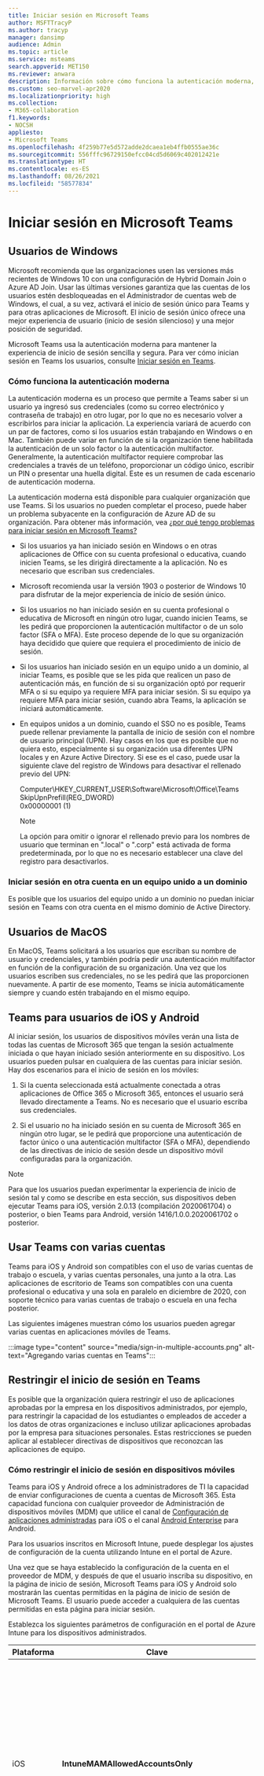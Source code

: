 ```yaml
---
title: Iniciar sesión en Microsoft Teams
author: MSFTTracyP
ms.author: tracyp
manager: dansimp
audience: Admin
ms.topic: article
ms.service: msteams
search.appverid: MET150
ms.reviewer: anwara
description: Información sobre cómo funciona la autenticación moderna, cómo cambiar de cuenta y cómo solucionar problemas con la autenticación moderna. Incluye cómo indicar a Teams que ignore el rellenado previo del nombre de usuario (UPN) en el inicio de sesión.
ms.custom: seo-marvel-apr2020
ms.localizationpriority: high
ms.collection:
- M365-collaboration
f1.keywords:
- NOCSH
appliesto:
- Microsoft Teams
ms.openlocfilehash: 4f259b77e5d572adde2dcaea1eb4ffb0555ae36c
ms.sourcegitcommit: 556fffc96729150efcc04cd5d6069c402012421e
ms.translationtype: HT
ms.contentlocale: es-ES
ms.lasthandoff: 08/26/2021
ms.locfileid: "58577834"
---
```

# <a name="sign-in-to-microsoft-teams"></a>Iniciar sesión en Microsoft Teams

## <a name="windows-users"></a>Usuarios de Windows

Microsoft recomienda que las organizaciones usen las versiones más recientes de Windows 10 con una configuración de Hybrid Domain Join o Azure AD Join. Usar las últimas versiones garantiza que las cuentas de los usuarios estén desbloqueadas en el Administrador de cuentas web de Windows, el cual, a su vez, activará el inicio de sesión único para Teams y para otras aplicaciones de Microsoft. El inicio de sesión único ofrece una mejor experiencia de usuario (inicio de sesión silencioso) y una mejor posición de seguridad.

Microsoft Teams usa la autenticación moderna para mantener la experiencia de inicio de sesión sencilla y segura. Para ver cómo inician sesión en Teams los usuarios, consulte [Iniciar sesión en Teams](https://support.office.com/article/sign-in-to-teams-ea4b1443-d11b-4791-8ae1-9977e7723055).

### <a name="how-modern-authentication-works"></a>Cómo funciona la autenticación moderna

La autenticación moderna es un proceso que permite a Teams saber si un usuario ya ingresó sus credenciales (como su correo electrónico y contraseña de trabajo) en otro lugar, por lo que no es necesario volver a escribirlos para iniciar la aplicación. La experiencia variará de acuerdo con un par de factores, como si los usuarios están trabajando en Windows o en Mac. También puede variar en función de si la organización tiene habilitada la autenticación de un solo factor o la autenticación multifactor. Generalmente, la autenticación multifactor requiere comprobar las credenciales a través de un teléfono, proporcionar un código único, escribir un PIN o presentar una huella digital. Este es un resumen de cada escenario de autenticación moderna.

La autenticación moderna está disponible para cualquier organización que use Teams. Si los usuarios no pueden completar el proceso, puede haber un problema subyacente en la configuración de Azure AD de su organización. Para obtener más información, vea [¿por qué tengo problemas para iniciar sesión en Microsoft Teams?](https://support.office.com/article/why-am-i-having-trouble-signing-in-to-microsoft-teams-a02f683b-61a3-4008-9447-ee60c5593b0f)

- Si los usuarios ya han iniciado sesión en Windows o en otras aplicaciones de Office con su cuenta profesional o educativa, cuando inicien Teams, se les dirigirá directamente a la aplicación. No es necesario que escriban sus credenciales.

- Microsoft recomienda usar la versión 1903 o posterior de Windows 10 para disfrutar de la mejor experiencia de inicio de sesión único.

- Si los usuarios no han iniciado sesión en su cuenta profesional o educativa de Microsoft en ningún otro lugar, cuando inicien Teams, se les pedirá que proporcionen la autenticación multifactor o de un solo factor (SFA o MFA). Este proceso depende de lo que su organización haya decidido que quiere que requiera el procedimiento de inicio de sesión.

- Si los usuarios han iniciado sesión en un equipo unido a un dominio, al iniciar Teams, es posible que se les pida que realicen un paso de autenticación más, en función de si su organización optó por requerir MFA o si su equipo ya requiere MFA para iniciar sesión. Si su equipo ya requiere MFA para iniciar sesión, cuando abra Teams, la aplicación se iniciará automáticamente.

- En equipos unidos a un dominio, cuando el SSO no es posible, Teams puede rellenar previamente la pantalla de inicio de sesión con el nombre de usuario principal (UPN). Hay casos en los que es posible que no quiera esto, especialmente si su organización usa diferentes UPN locales y en Azure Active Directory. Si ese es el caso, puede usar la siguiente clave del registro de Windows para desactivar el rellenado previo del UPN:

  Computer\HKEY_CURRENT_USER\Software\Microsoft\Office\Teams<br/>
  SkipUpnPrefill(REG_DWORD)<br/>
  0x00000001 (1)

    > [!NOTE]
    > La opción para omitir o ignorar el rellenado previo para los nombres de usuario que terminan en ".local" o ".corp" está activada de forma predeterminada, por lo que no es necesario establecer una clave del registro para desactivarlos.

### <a name="signing-in-to-another-account-on-a-domain-joined-computer"></a>Iniciar sesión en otra cuenta en un equipo unido a un dominio

Es posible que los usuarios del equipo unido a un dominio no puedan iniciar sesión en Teams con otra cuenta en el mismo dominio de Active Directory.

## <a name="macos-users"></a>Usuarios de MacOS

En MacOS, Teams solicitará a los usuarios que escriban su nombre de usuario y credenciales, y también podría pedir una autenticación multifactor en función de la configuración de su organización. Una vez que los usuarios escriben sus credenciales, no se les pedirá que las proporcionen nuevamente. A partir de ese momento, Teams se inicia automáticamente siempre y cuando estén trabajando en el mismo equipo.

## <a name="teams-on-ios-and-android-users"></a>Teams para usuarios de iOS y Android

Al iniciar sesión, los usuarios de dispositivos móviles verán una lista de todas las cuentas de Microsoft 365 que tengan la sesión actualmente iniciada o que hayan iniciado sesión anteriormente en su dispositivo. Los usuarios pueden pulsar en cualquiera de las cuentas para iniciar sesión. Hay dos escenarios para el inicio de sesión en los móviles:

1. Si la cuenta seleccionada está actualmente conectada a otras aplicaciones de Office 365 o Microsoft 365, entonces el usuario será llevado directamente a Teams. No es necesario que el usuario escriba sus credenciales.

2. Si el usuario no ha iniciado sesión en su cuenta de Microsoft 365 en ningún otro lugar, se le pedirá que proporcione una autenticación de factor único o una autenticación multifactor (SFA o MFA), dependiendo de las directivas de inicio de sesión desde un dispositivo móvil configuradas para la organización.

> [!NOTE]
> Para que los usuarios puedan experimentar la experiencia de inicio de sesión tal y como se describe en esta sección, sus dispositivos deben ejecutar Teams para iOS, versión 2.0.13 (compilación 2020061704) o posterior, o bien Teams para Android, versión 1416/1.0.0.2020061702 o posterior.

## <a name="using-teams-with-multiple-accounts"></a>Usar Teams con varias cuentas

Teams para iOS y Android son compatibles con el uso de varias cuentas de trabajo o escuela, y varias cuentas personales, una junto a la otra. Las aplicaciones de escritorio de Teams son compatibles con una cuenta profesional o educativa y una sola en paralelo en diciembre de 2020, con soporte técnico para varias cuentas de trabajo o escuela en una fecha posterior.

Las siguientes imágenes muestran cómo los usuarios pueden agregar varias cuentas en aplicaciones móviles de Teams.

:::image type="content" source="media/sign-in-multiple-accounts.png" alt-text="Agregando varias cuentas en Teams":::

## <a name="restrict-sign-in-to-teams"></a>Restringir el inicio de sesión en Teams

Es posible que la organización quiera restringir el uso de aplicaciones aprobadas por la empresa en los dispositivos administrados, por ejemplo, para restringir la capacidad de los estudiantes o empleados de acceder a los datos de otras organizaciones e incluso utilizar aplicaciones aprobadas por la empresa para situaciones personales. Estas restricciones se pueden aplicar al establecer directivas de dispositivos que reconozcan las aplicaciones de equipo.

### <a name="how-to-restrict-sign-in-on-mobile-devices"></a>Cómo restringir el inicio de sesión en dispositivos móviles

Teams para iOS y Android ofrece a los administradores de TI la capacidad de enviar configuraciones de cuenta a cuentas de Microsoft 365. Esta capacidad funciona con cualquier proveedor de Administración de dispositivos móviles (MDM) que utilice el canal de [Configuración de aplicaciones administradas](https://developer.apple.com/library/archive/samplecode/sc2279/Introduction/Intro.html) para iOS o el canal [Android Enterprise](https://developer.android.com/work/managed-configurations) para Android.

Para los usuarios inscritos en Microsoft Intune, puede desplegar los ajustes de configuración de la cuenta utilizando Intune en el portal de Azure.

Una vez que se haya establecido la configuración de la cuenta en el proveedor de MDM, y después de que el usuario inscriba su dispositivo, en la página de inicio de sesión, Microsoft Teams para iOS y Android solo mostrarán las cuentas permitidas en la página de inicio de sesión de Microsoft Teams. El usuario puede acceder a cualquiera de las cuentas permitidas en esta página para iniciar sesión.

Establezca los siguientes parámetros de configuración en el portal de Azure Intune para los dispositivos administrados.

|Plataforma |Clave  |Valor  |
|---------|---------|---------|
|iOS     |  **IntuneMAMAllowedAccountsOnly**       | **Habilitado**: la única cuenta permitida es la cuenta de usuario administrada definida por la clave IntuneMAMUPN.<br> **Deshabilitado** (o cualquier valor que no sea una coincidencia insensible a las mayúsculas y minúsculas con **Habilitado**): cualquier cuenta está permitida.        |
|iOS     |   **IntuneMAMUPN**      |   UPN de la cuenta permitida para acceder a Teams.<br> En el caso de los dispositivos inscritos en Intune, se puede utilizar el símbolo {{nombre del usuario principal}} para representar la cuenta de usuario inscrito.       |
|Android     |**com.microsoft.intune.mam.AllowedAccountUPNs**         |    Sólo se permiten las cuentas de usuario administradas definidas por esta clave.<br> Uno o más punto y coma ;]- UPN delimitados.<br> En el caso de los dispositivos inscritos en Intune, se puede utilizar el símbolo {{nombre del usuario principal}} para representar la cuenta de usuario inscrito.

Una vez que se haya establecido la configuración de la cuenta, Teams restringirá la posibilidad de iniciar sesión, de modo que sólo se concederá acceso a las cuentas permitidas en los dispositivos inscritos.

Para crear una directiva de configuración de la aplicación para dispositivos iOS/iPad administrados, vea[Agregar directivas de configuración de la aplicación para dispositivos iOS/iPad administrados](/mem/intune/apps/app-configuration-policies-use-ios).

Para crear una directiva de configuración de aplicaciones para dispositivos Android administrados, vea [Agregar directivas de configuración de aplicaciones para dispositivos Android administrados ](/mem/intune/apps/app-configuration-policies-use-android).

### <a name="how-to-restrict-sign-in-on-desktop-devices"></a>Cómo restringir el inicio de sesión en dispositivos de escritorio

Las aplicaciones de Teams en Windows y macOS son compatibles con las directivas de dispositivos que restringen el inicio de sesión en su organización. Las directivas se pueden establecer mediante soluciones usuales de administración de dispositivos como MDM (administración de dispositivos móviles) o GPO (objeto de directiva de grupo). 

Cuando esta directiva está configurada en un dispositivo, los usuarios solo pueden iniciar sesión con las cuentas hospedadas en un inquilino de Azure AD que se incluye en la "lista de permitidos de inquilino" definida en la directiva. La directiva se aplica a todos los inicios de sesión, entre los que se incluyen la primera cuenta y las cuentas adicionales. Si su organización abarca varios inquilinos de Azure AD, puede incluir varios Id. de inquilinos en la lista de permitidos. Es posible que los vínculos para agregar otra cuenta sigan siendo visibles en la aplicación de Teams, pero en este caso no se podrán utilizar.

> [!NOTE]
> 
>1. La directiva solo restringe los inicios de sesión. No restringe la capacidad de los usuarios de ser agregados como invitados en otros espacios empresariales de Azure AD o cambiar a otros espacios empresariales (donde se ha invitado a los usuarios como invitados).
>2. La directiva requiere Microsoft Teams para Windows versión 1.3.00.30866 o superior, y Microsoft Teams para MacOS versión 1.3.00.30882 (lanzado a mediados de noviembre de 2020).

**Las directivas para los archivos de la plantilla administrativa (ADMX/ADML) de Windows** están disponibles en el [Centro de descargas](https://www.microsoft.com/download/details.aspx?id=49030) (el nombre descriptivo de la configuración de directiva en el archivo de plantilla administrativa es "Restringir el inicio de sesión en Teams a cuentas de espacios empresariales específicos"). Además, puede establecer manualmente las teclas en el registro de Windows:

- Nombre del valor: RestrictTeamsSignInToAccountsFromTenantList
- Tipo de valor: cadena
- Datos de valor: Id. de inquilino o lista separada por comas de Id. de inquilino
- Ruta de acceso: use uno de los siguientes

 Equipo \ HKEY_CURRENT_USER \SOFTWARE\Policies\Microsoft\Cloud\Office\16.0\Teams equipo \ HKEY_CURRENT_USER \SOFTWARE\Policies\Microsoft\Office\16.0\Teams equipo \ HKEY_CURRENT_USER \SOFTWARE\Microsoft\Office\16.0\Teams

Ejemplo: SOFTWARE\Policies\Microsoft\Office\16.0\Teams\RestrictTeamsSignInToAccountsFromTenantList = Tenant ID o SOFTWARE\Policies\Microsoft\Office\16.0\Teams\RestrictTeamsSignInToAccountsFromTenantList = Tenant ID 1,Tenant ID 2,Tenant ID 3

**Directivas para macOS** Para dispositivos administrados por macOS, use .plist para implementar restricciones de inicio de sesión. El perfil de configuración es un archivo. plist que está formado por entradas identificadas por una clave (lo que denota el nombre de la preferencia), seguido de un valor, que depende de la naturaleza de la preferencia. Los valores pueden ser sencillos (como un valor numérico) o complejos, como una lista anidada de preferencias.

- Dominio: com.microsoft.teams
- Key: RestrictTeamsSignInToAccountsFromTenantList
- Tipo de datos: cadena
- Comentarios: escriba una lista separada por comas de los Id. de inquilino de Azure AD

### <a name="global-sign-in"></a>Inicio de sesión global

La aplicación de Android de Teams ahora es compatible con el inicio de sesión global para que los trabajadores de primera línea pueden iniciar sesión sin problemas. Los empleados pueden elegir un dispositivo del grupo de dispositivos compartidos y realizar un inicio de sesión único para "hacerlo suyo" por la duración del turno. Una vez finalizado su turno, deberían ser capaces de realizar la sesión de forma global en el dispositivo. Consulte [Cerrar sesión en Teams](sign-out-of-teams.md) para más información. Este proceso quita toda su información personal y de la compañía del dispositivo para que pueda devolverlo al grupo de dispositivos. Para obtener esta funcionalidad, el dispositivo debe estar en modo compartido. Para obtener información sobre cómo configurar un dispositivo compartido, consulte [Cómo usar un modo de dispositivo compartido en Android](/azure/active-directory/develop/tutorial-v2-shared-device-mode#set-up-an-android-device-in-shared-mode).

La experiencia de inicio de sesión es similar a nuestra experiencia de inicio de sesión estándar de Teams.

## <a name="urls-and-ip-address-ranges"></a>Intervalos de direcciones IP y URL

Teams requiere conectividad a Internet. Para comprender los puntos de conexión que deben ser accesibles para los clientes que usan Teams en los planes de Office 365, gobierno y otras nubes, consulte [Intervalos de la dirección IP y URL de Office 365](/office365/enterprise/urls-and-ip-address-ranges).

> [!IMPORTANT]
> En la actualidad, Teams necesita acceso (puerto TCP 443) al servicio de Google ssl.gstatic.com para todos los usuarios, esto sucede aunque no esté usando Gstatic. Teams quitará este requisito pronto (principios de 2020), y actualizaremos este artículo en consecuencia en ese momento.

## <a name="related-topics"></a>Temas relacionados

[Solución de problemas de Teams](/MicrosoftTeams/troubleshoot/teams)
